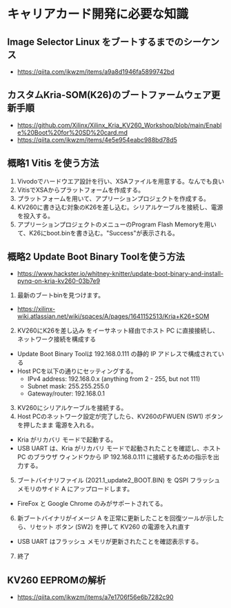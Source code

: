 # キャリアカード開発に必要な知識

## Image Selector Linux をブートするまでのシーケンス 
* https://qiita.com/ikwzm/items/a9a8d1946fa5899742bd

## カスタムKria-SOM(K26)のブートファームウェア更新手順
* https://github.com/Xilinx/Xilinx_Kria_KV260_Workshop/blob/main/Enable%20Boot%20for%20SD%20card.md
* https://qiita.com/ikwzm/items/4e5e954eabc988bd78d5

## 概略1 Vitis を使う方法
1. Vivodoでハードウエア設計を行い、XSAファイルを用意する。なんでも良い
2. VitisでXSAからプラットフォームを作成する。
3. プラットフォームを用いて、アプリーションプロジェクトを作成する。
4. KV260に書き込む対象のK26を差し込む。シリアルケーブルを接続し、電源を投入する。
5. アプリーションプロジェクトのメニューのProgram Flash Memoryを用いて、K26にboot.binを書き込む。"Success"が表示される。

## 概略2 Update Boot Binary Toolを使う方法
* https://www.hackster.io/whitney-knitter/update-boot-binary-and-install-pynq-on-kria-kv260-03b7e9
1. 最新のブートbinを見つけます。
  * https://xilinx-wiki.atlassian.net/wiki/spaces/A/pages/1641152513/Kria+K26+SOM
2. KV260にK26を差し込み をイーサネット経由でホスト PC に直接接続し、ネットワーク接続を構成する
  * Update Boot Binary Toolは 192.168.0.111 の静的 IP アドレスで構成されている
  * Host PCを以下の通りにセッティングする。
    * IPv4 address: 192.168.0.x (anything from 2 - 255, but not 111)
    * Subnet mask: 255.255.255.0
    * Gateway/router: 192.168.0.1
3. KV260にシリアルケーブルを接続する。    
4. Host PCのネットワーク設定が完了したら、KV260のFWUEN (SW1) ボタンを押したまま 電源を入れる。
  * Kria がリカバリ モードで起動する。
  * USB UART は、Kria がリカバリ モードで起動されたことを確認し、ホスト PC のブラウザ ウィンドウから IP 192.168.0.111 に接続するための指示を出力する。
5. ブートバイナリファイル (2021.1_update2_BOOT.BIN) を QSPI フラッシュ メモリのサイド A にアップロードします。
  * FireFox と Google Chrome のみがサポートされてる。
6. 新ブートバイナリがイメージ A を正常に更新したことを回復ツールが示したら、リセット ボタン (SW2) を押して KV260 の電源を入れ直す  
  * USB UART はフラッシュ メモリが更新されたことを確認表示する。
7. 終了  
  
## KV260 EEPROMの解析
* https://qiita.com/ikwzm/items/a7e1706f56e6b7282c90



